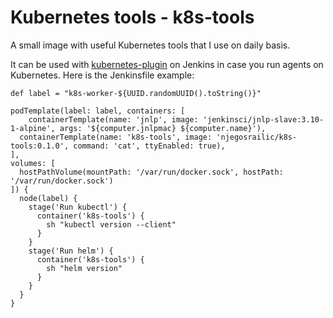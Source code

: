 # Kubernetes tools - k8s-tools

A small image with useful Kubernetes tools that I use on daily basis.

It can be used with [kubernetes-plugin](https://github.com/jenkinsci/kubernetes-plugin) on Jenkins in case you run agents on Kubernetes. Here is the Jenkinsfile example:

```
def label = "k8s-worker-${UUID.randomUUID().toString()}"

podTemplate(label: label, containers: [
    containerTemplate(name: 'jnlp', image: 'jenkinsci/jnlp-slave:3.10-1-alpine', args: '${computer.jnlpmac} ${computer.name}'),
  containerTemplate(name: 'k8s-tools', image: 'njegosrailic/k8s-tools:0.1.0', command: 'cat', ttyEnabled: true),
],
volumes: [
  hostPathVolume(mountPath: '/var/run/docker.sock', hostPath: '/var/run/docker.sock')
]) {
  node(label) {
    stage('Run kubectl') {
      container('k8s-tools') {
        sh "kubectl version --client"
      }
    }
    stage('Run helm') {
      container('k8s-tools') {
        sh "helm version"
      }
    }
  }
}
```
